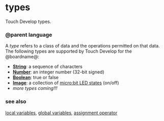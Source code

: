 # types

Touch Develop types.

### @parent language
 

A *type* refers to a class of data and the operations permitted on that data. The following types are supported by Touch Develop for the @boardname@:

* **[String](/reference/types/string)**: a sequence of characters
* **[Number](/reference/types/number)**: an integer number (32-bit signed)
* **[Boolean](/reference/types/boolean)**: true or false
* **[Image](/reference/image/image)**: a collection of [micro:bit LED states](/device/screen) (on/off)
* *more types coming!!!*

### see also

[local variables](/reference/variables/var), [global variables](/js/data), [assignment operator](/reference/variables/assign)

